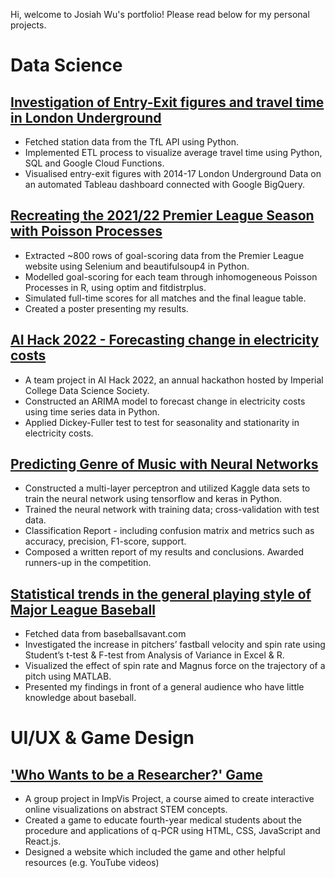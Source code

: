 Hi, welcome to Josiah Wu's portfolio! Please read below for my personal projects. 

# Data Science

## [Investigation of Entry-Exit figures and travel time in London Underground](https://github.com/jwu29/TubeVisual)

* Fetched station data from the TfL API using Python.
* Implemented ETL process to visualize average travel time using Python, SQL and Google Cloud Functions.
* Visualised entry-exit figures with 2014-17 London Underground Data on an automated Tableau dashboard connected with Google BigQuery.

## [Recreating the 2021/22 Premier League Season with Poisson Processes](https://github.com/jwu29/21-22PLSimulation)

* Extracted ~800 rows of goal-scoring data from the Premier League website using Selenium and beautifulsoup4 in Python.
* Modelled goal-scoring for each team through inhomogeneous Poisson Processes in R, using optim and fitdistrplus.
* Simulated full-time scores for all matches and the final league table.
* Created a poster presenting my results.

## [AI Hack 2022 - Forecasting change in electricity costs](https://github.com/jwu29/AIHack2022-Group1)

* A team project in AI Hack 2022, an annual hackathon hosted by Imperial College Data Science Society.
* Constructed an ARIMA model to forecast change in electricity costs using time series data in Python.
* Applied Dickey-Fuller test to test for seasonality and stationarity in electricity costs.

## [Predicting Genre of Music with Neural Networks](https://github.com/jwu29/music-genre-predictor)

* Constructed a multi-layer perceptron and utilized Kaggle data sets to train the neural network using tensorflow and keras in Python.
* Trained the neural network with training data; cross-validation with test data.
* Classification Report - including confusion matrix and metrics such as accuracy, precision, F1-score, support.
* Composed a written report of my results and conclusions. Awarded runners-up in the competition.

## [Statistical trends in the general playing style of Major League Baseball](https://docs.google.com/document/d/1togUvvKaK-zmpXBeoSVa4yxoX7fL2fUNDo8rWkH2E2c/edit?usp=sharing)

* Fetched data from baseballsavant.com
* Investigated the increase in pitchers’ fastball velocity and spin rate using Student’s t-test & F-test from Analysis of Variance in Excel & R.
* Visualized the effect of spin rate and Magnus force on the trajectory of a pitch using MATLAB.
* Presented my findings in front of a general audience who have little knowledge about baseball.


# UI/UX & Game Design

## ['Who Wants to be a Researcher?' Game](https://jwu29.github.io/ImpVisGroup1project-main/Group1main1-2.html)

*	A group project in ImpVis Project, a course aimed to create interactive online visualizations on abstract STEM concepts.
*	Created a game to educate fourth-year medical students about the procedure and applications of q-PCR using HTML, CSS, JavaScript and React.js.
*	Designed a website which included the game and other helpful resources (e.g. YouTube videos)








